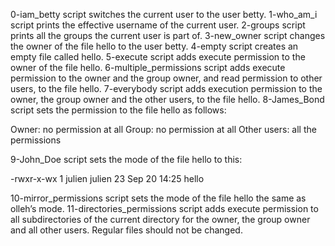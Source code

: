 0-iam_betty script switches the current user to the user betty.
1-who_am_i script prints the effective username of the current user.
2-groups script prints all the groups the current user is part of.
3-new_owner script changes the owner of the file hello to the user betty.
4-empty script creates an empty file called hello.
5-execute script adds execute permission to the owner of the file hello.
6-multiple_permissions script adds execute permission to the owner and the group owner, and read permission to other users, to the file hello.
7-everybody script adds execution permission to the owner, the group owner and the other users, to the file hello.
8-James_Bond script sets the permission to the file hello as follows:

Owner: no permission at all
Group: no permission at all
Other users: all the permissions

9-John_Doe script sets the mode of the file hello to this:

-rwxr-x-wx 1 julien julien 23 Sep 20 14:25 hello

10-mirror_permissions script sets the mode of the file hello the same as olleh’s mode.
11-directories_permissions script adds execute permission to all subdirectories of the current directory for the owner, the group owner and all other users. Regular files should not be changed.
